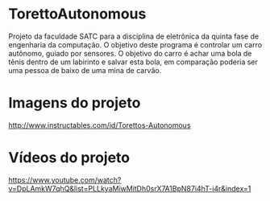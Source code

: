 # TorettoAutonomous
Projeto da faculdade SATC para a disciplina de eletrônica da quinta fase de engenharia da computação. O objetivo deste programa é controlar um carro autônomo, guiado por sensores. O objetivo do carro é achar uma bola de tênis dentro de um labirinto e salvar esta bola, em comparação poderia ser uma pessoa de baixo de uma mina de carvão.

# Imagens do projeto
http://www.instructables.com/id/Torettos-Autonomous

# Vídeos do projeto
https://www.youtube.com/watch?v=DpLAmkW7qhQ&list=PLLkyaMiwMitDh0srX7A1BpN87i4hT-i4r&index=1

